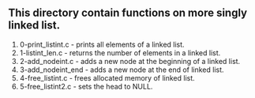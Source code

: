 ## This directory contain functions on more singly linked list.

1. 0-print_listint.c - prints all elements of a linked list.
2. 1-listint_len.c - returns the number of elements in a linked list.
3. 2-add_nodeint.c - adds a new node at the beginning of a linked list.
4. 3-add_nodeint_end - adds a new node at the end of linked list.
5. 4-free_listint.c - frees allocated memory of linked list.
6. 5-free_listint2.c - sets the head to NULL.
